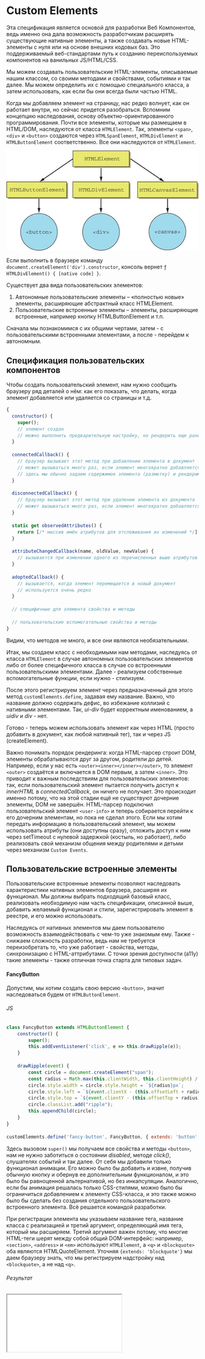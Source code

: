# Custom Elements

Эта спецификация является основой для разработки Веб Компонентов, ведь именно она дала возможность разработчикам расширять существующие нативные элементы, а также создавать новые HTML-элементы с нуля или на основе внешних кодовых баз. Это поддерживаемый веб-стандартами путь к созданию переиспользуемых компонентов на ванильных JS/HTML/CSS.

Мы можем создавать пользовательские HTML-элементы, описываемые нашим классом, со своими методами и свойствами, событиями и так далее. Мы можем определить их с помощью специального класса, а затем использовать, как если бы они всегда были частью HTML.

Когда мы добавляем элемент на страницу, нас редко волнует, как он работает внутри, но сейчас придется разобраться. Вспомним концепцию наследования, основу объектно-ориентированного программирования. Почти все элементы, которые мы размещаем в HTML/DOM, наследуются от класса `HTMLElement`. Так, элементы `<span>`, `<div>` и `<button>` создаются через `HTMLSpanElement`, `HTMLDivElement` и `HTMLButtonElement` соответственно. Все они наследуются от `HTMLElement`.

![htmlelement inheritance model](../assets/html-element-inheritance.jpg)

Если выполнить в браузере команду `document.createElement('div').constructor`, консоль вернет `ƒ HTMLDivElement() { [native code] }`.

Существует два вида пользовательских элементов:
1. Автономные пользовательские элементы – «полностью новые» элементы, расширяющие абстрактный класс HTMLElement.
2. Пользовательские встроенные элементы – элементы, расширяющие встроенные, например кнопку HTMLButtonElement и т.п.

Сначала мы познакомимся с их общими чертами, затем - с пользовательскими встроенными элементами, а после - перейдем к автономным.

## Спецификация пользовательских компонентов

Чтобы создать пользовательский элемент, нам нужно сообщить браузеру ряд деталей о нём: как его показать, что делать, когда элемент добавляется или удаляется со страницы и т.д.

```js
{
  constructor() {
    super();
    // элемент создан
    // можно выполнить предварительную настройку, но рендерить еще рано
  }

  connectedCallback() {
    // браузер вызывает этот метод при добавлении элемента в документ
    // может вызываться много раз, если элемент многократно добавляется/удаляется
    // здесь мы обычно задаем содержимое элемента (разметку) и рендерим его
  }

  disconnectedCallback() {
    // браузер вызывает этот метод при удалении элемента из документа
    // может вызываться много раз, если элемент многократно добавляется/удаляется
  }

  static get observedAttributes() {
    return [/* массив имён атрибутов для отслеживания их изменений */];
  }

  attributeChangedCallback(name, oldValue, newValue) {
    // вызывается при изменении одного из перечисленных выше атрибутов
  }

  adoptedCallback() {
    // вызывается, когда элемент перемещается в новый документ
    // используется очень редко
  }

  // специфичные для элемента свойства и методы

  // пользовательские вспомогательные свойства и методы
}
```

Видим, что методов не много, и все они являются необязательными.

Итак, мы создаем класс с необходимыми нам методами, наследуясь от класса `HTMLElement` в случае автономных пользовательских элементов либо от более специфичного класса в случае со встроенными пользовательскими элементами. Далее - реализуем собственные вспомогательные функции, если нужно - стилизуем.

После этого регистрируем элемент через предназначенный для этого метод `customElements.define`, задавая ему название. Важно, что название должно содержать дефис, во избежание коллизий с нативными элементами. Так, *ui-div* будет корректным именованием, а *uidiv* и *div* - нет.

Готово - теперь можем использовать элемент как через HTML (просто добавить в документ, как любой нативный тег), так и через JS (createElement).

Важно понимать порядок рендеринга: когда HTML-парсер строит DOM, элементы обрабатываются друг за другом, родители до детей. Например, если у нас есть `<outer><inner></inner></outer>`, то элемент `<outer>` создаётся и включается в DOM первым, а затем `<inner>`. Это приводит к важным последствиям для пользовательских элементов: так, если пользовательский элемент пытается получить доступ к *innerHTML* в *connectedCallback*, он ничего не получает. Это происходит именно потому, что на этой стадии ещё не существуют дочерние элементы, DOM не завершён. HTML-парсер подключил пользовательский элемент `<user-info>` и теперь собирается перейти к его дочерним элементам, но пока не сделал этого. Если мы хотим передать информацию в пользовательский элемент, мы можем использовать атрибуты (они доступны сразу), отложить доступ к ним через setTimeout с нулевой задержкой (костыль, но работает), либо реализовать свой механизм общения между родителями и детьми через механизм `Custom Events`.

## Пользовательские встроенные элементы

Пользовательские встроенные элементы позволяют наследовать характеристики нативных элементов браузера, расширяя их функционал. Мы должны выбрать подходящий базовый класс, реализовать необходимую нам часть спецификации, описанной выше, добавить желаемый функционал и стили, зарегистрировать элемент в реестре, и его можно использовать.

Наследуясь от нативных элементов мы даем пользователю возможность взаимодействовать с чем-то уже знакомым ему. Также - снижаем сложность разработки, ведь нам не требуется переизобретать то, что уже работает - свойства, методы, синхронизацию с HTML-аттрибутами. С точки зрения доступности (a11y) такие элементы - также отличная точка старта для типовых задач.

#### FancyButton

Допустим, мы хотим создать свою версию `<button>`, значит наследоваться будем от `HTMLButtonElement`.

###### JS

```js
class FancyButton extends HTMLButtonElement {
    constructor() {
        super();
        this.addEventListener('click', e => this.drawRipple(e));
    }

    drawRipple(event) {
        const circle = document.createElement("span");
        const radius = Math.max(this.clientWidth, this.clientHeight) / 2;
        circle.style.width = circle.style.height = `${radius}px`;
        circle.style.left = `${event.clientX - (this.offsetLeft + radius)}px`;
        circle.style.top = `${event.clientY - (this.offsetTop + radius)} px`;
        circle.classList.add("ripple");
        this.appendChild(circle);
    }
}

customElements.define('fancy-button', FancyButton, { extends: 'button' });
```

Здесь вызовом `super()` мы получаем все свойства и методы `<button>`, нам не нужно заботиться о состоянии *disabled*, методе *click()*, слушателях событий и так далее. От себя мы добавили только функционал анимации. Его можно было бы добавить и извне, получив обычную кнопку и обернув ее дополнительным функционалом, и это было бы равноценной альтернативой, но без инкапсуляции. Аналогично, если бы анимация решалась только CSS-стилями, можно было бы ограничиться добавлением к элементу CSS-класса, и это также можно было бы сделать без создания отдельного пользовательского встроенного элемента. Всё решается командой разработки.

При регистрации элемента мы указываем название тега, название класса с реализацией и третий аргумент, определяющий имя тега, который мы расширяем. Третий аргумент важен потому, что многие HTML-теги шерят между собой общий DOM-интерфейс: например, `<section>`, `<address>` и `<em>` используют `HTMLElement`, а `<q>` и `<blockquote>` оба являются HTMLQuoteElement. Уточняя `{extends: 'blockquote'}` мы даем браузеру знать, что мы регистрируем надстройку над `<blockquote>`, а не над `<q>`.

###### Результат

<iframe src="/custom-element-button.html"  />

Теперь мы можем использовать этот элемент декларативно, в HTML

```html
<button is="fancy-button" disabled>Fancy button!</button>
```

...а также создавать императивно в JS

```js
const button = document.createElement('button', { is: 'fancy-button' });
button.textContent = 'Fancy button!';
button.disabled = true;
document.body.appendChild(button);

const button2 = new FancyButton();
button2.textContent = 'Fancy button!';
document.body.appendChild(button2);
```

#### Lazy Image

Закрепим навыки реализацией ленивой загрузки изображений, когда в случае медленного соединения мы первично загружаем заблёренную версию в низком разрешении и заменяем ее на оригинал по завершению его загрузки.

###### CSS

Добавляем блёр к низкокачественному изображению

```css
body { height: 130px; }

img { height: 100%; }

.thumbnail { filter: blur(2px); }
```

###### JS

Определяем элемент, давая возможность задать ссылки на тамбнэйл и оригинал изображения как через HTML-атрибуты, так и программно через параметры конструктора

```js
customElements.define('lazy-img', class extends HTMLImageElement {
    constructor(props = {}) {
        super();
        const originalSrc = this.getAttribute('original') || props.original
        const thumbnailSrc = this.getAttribute('thumbnail') || props.thumbnail
        this.src = thumbnailSrc
        this.loadOriginal(originalSrc).then(originalImage => {
            this.src = originalImage.src
            this.classList.remove('thumbnail')
        })
    }

    loadOriginal(originalSrc) {
        const originalImage = new Image()
        return new Promise((resolve, reject) => {
            originalImage.onload = () => resolve(originalImage);
            originalImage.onerror = reject;
            setTimeout(() => {
                originalImage.src = originalSrc;
            }, 2_000)
        })
    }
}, { extends: 'img' });
```

###### Результат

Используем компонент в HTML

```html
    <img is="lazy-img" class="thumbnail" thumbnail="../lazy-load-thumbnail.jpg" original="../lazy-load-original.jpg">
```

...либо в JS

```js
const LazyImage = customElements.get('lazy-img');
const image = new LazyImage({ thumbnail: "../lazy-load-thumbnail.jpg", original: "../lazy-load-original.jpg" });
document.body.append(image)
```

<iframe id="lazyimage" src="/custom-element-lazyimage.html"  />
<button onclick="document.querySelector('#lazyimage').contentDocument.location.reload(true);">Reload</button>

## Автономные пользовательские элементы



## Примечания

####

There is a catch, though—and it’s one that won’t really affect you until you get into more complex things. All the same, it’s good to bring this up now: customElements .define will throw an error if you’ve already defined a tag. This will definitely come up later when we use a newer JS feature called import, where we include our element anywhere we need to reference something in it.
 	For now, we can mimic this bad behavior by calling customElements.define twice in a row: customElements.define('my-custom-tag', class extends HTMLElement {}); customElements.define('my-custom-tag', class extends HTMLElement {});
We get the following error: Failed to execute 'define' on 'CustomElementRegistry': this name has already been used with this registry
Thankfully, this is easy enough to handle. We can determine if our custom element has already been defined by asking if customElements.get('my-custom-tag') returns something. By wrapping it in an if/then statement, we ensure that our element is defined only when we first call it:
 if (!customElements.get('my-custom-tag')) { customElements.define('my-custom-tag', class extends HTMLElement {}); }

####

## Поддержка браузерами
Полифилл https://github.com/webcomponents/polyfills/tree/master/packages/custom-elements
